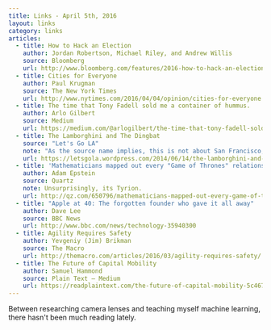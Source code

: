 ```yaml
---
title: Links - April 5th, 2016
layout: links
category: links
articles:
  - title: How to Hack an Election
    author: Jordan Robertson, Michael Riley, and Andrew Willis
    source: Bloomberg
    url: http://www.bloomberg.com/features/2016-how-to-hack-an-election/
  - title: Cities for Everyone
    author: Paul Krugman
    source: The New York Times
    url: http://www.nytimes.com/2016/04/04/opinion/cities-for-everyone.html
  - title: The time that Tony Fadell sold me a container of hummus.
    author: Arlo Gilbert
    source: Medium
    url: https://medium.com/@arlogilbert/the-time-that-tony-fadell-sold-me-a-container-of-hummus-cb0941c762c1
  - title: The Lamborghini and The Dingbat
    source: "Let's Go LA"
    note: "As the source name implies, this is not about San Francisco, but Los Angeles. \"...we can’t solve society’s mobility problems by trying to ensure that everyone gets a $250,000 car. We don’t need subsidized Lamborghinis, we need Honda Civics.\""
    url: https://letsgola.wordpress.com/2014/06/14/the-lamborghini-and-the-dingbat/
  - title: 'Mathematicians mapped out every "Game of Thrones" relationship to find the main character'
    author: Adam Epstein
    source: Quartz
    note: Unsurprisingly, its Tyrion.
    url: http://qz.com/650796/mathematicians-mapped-out-every-game-of-thrones-relationship-to-find-the-main-character/
  - title: "Apple at 40: The forgotten founder who gave it all away"
    author: Dave Lee
    source: BBC News
    url: http://www.bbc.com/news/technology-35940300
  - title: Agility Requires Safety
    author: Yevgeniy (Jim) Brikman
    source: The Macro
    url: http://themacro.com/articles/2016/03/agility-requires-safety/
  - title: The Future of Capital Mobility
    author: Samuel Hammond
    source: Plain Text — Medium
    url: https://readplaintext.com/the-future-of-capital-mobility-5c4675d987ac
---
```

Between researching camera lenses and teaching myself machine learning, there hasn't been much reading lately.